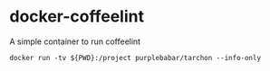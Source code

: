 # docker-coffeelint
A simple container to run coffeelint

```
docker run -tv ${PWD}:/project purplebabar/tarchon --info-only
```
